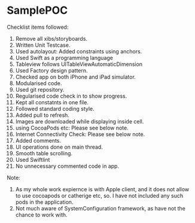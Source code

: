 # SamplePOC
Checklist items followed:

1. Remove all xibs/storyboards.
2.  Written Unit Testcase.
3.  Used autolayout: Added constraints using anchors.
4.  Used Swift as a programming language
5.  Tableview follows UITableViewAutomaticDimension
6.  Used Factory design pattern.
7.  Checked app on both iPhone and iPad simulator.
8.  Modularised code.
9.  Used git repository.
10. Regularised code check in to show progress.
11. Kept all constatnts in one file.
12. Followed standard coding style.
13. Added pull to refresh.
14. Images are downloaded while displaying inside cell.
15. using CocoaPods etc: Please see below note.
16. Internet Connectivity Check: Please see below note.
17. Added comments.
18. UI operations done on main thread.
19. Smooth table scrolling.
20. Used Swiftlint
21. No unnecessary commented code in app.

Note:  
1. As my whole work expiernce is with Apple client, and it does not allow to use cocoapods or catherige etc, so. I have not included any such pods in the application. 
2. Not much aware of SystemConfiguration framework, as have not the chance to work with.








  
